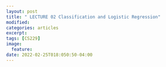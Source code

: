 ```yaml
---
layout: post
title: " LECTURE 02 Classification and Logistic Regression"
modified:
categories: articles
excerpt:
tags: [CS229]
image:
  feature:
date: 2022-02-25T018:050:50-04:00
---
```


